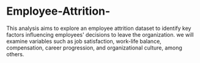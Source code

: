 # Employee-Attrition-
This analysis aims to explore an employee attrition  dataset to identify key factors influencing employees'  decisions to leave the organization. we  will examine variables such as job satisfaction, work-life  balance, compensation, career progression, and  organizational culture, among others. 

